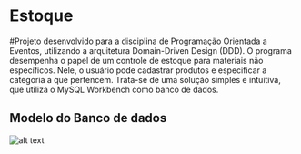 # Estoque

#Projeto desenvolvido para a disciplina de Programação Orientada a Eventos, utilizando a arquitetura Domain-Driven Design (DDD). O programa desempenha o papel de um controle de estoque para materiais não específicos. Nele, o usuário pode cadastrar produtos e especificar a categoria a que pertencem. Trata-se de uma solução simples e intuitiva, que utiliza o MySQL Workbench como banco de dados.
## Modelo do Banco de dados 


![alt text](IFSPStore_DBModel.png?raw=true)
